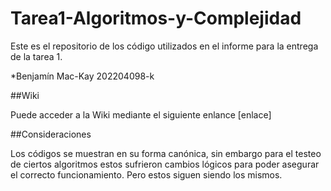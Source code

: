 # Tarea1-Algoritmos-y-Complejidad

Este es el repositorio de los código utilizados en el informe para la entrega de la tarea 1.

*Benjamín Mac-Kay 202204098-k

##Wiki

Puede acceder a la Wiki mediante el siguiente enlance [enlace]

##Consideraciones

Los códigos se muestran en su forma canónica, sin embargo para el testeo de ciertos algoritmos estos sufrieron cambios lógicos para poder asegurar el correcto funcionamiento. Pero estos siguen siendo los mismos.
